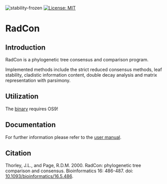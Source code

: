 ![stability-frozen](https://img.shields.io/badge/stability-locked-blue.svg)
[![License: MIT](https://img.shields.io/badge/License-MIT-blue.svg)](https://opensource.org/licenses/MIT)

RadCon
=========

Introduction
-------------

RadCon is a phylogenetic tree consensus and comparison program.

Implemented methods include the strict reduced consensus methods, leaf stability, cladistic information content, double decay analysis and matrix representation with parsimony.

Utilization
-----------

The [binary](https://github.com/poissonconsulting/RadCon/releases) requires OS9!

Documentation
------------

For further information please refer to the [user manual](http://www.poissonconsulting.ca/radcon).

Citation
--------

Thorley, J.L., and Page, R.D.M. 2000. RadCon: phylogenetic tree comparison and consensus. Bioinformatics 16: 486-487. doi: [10.1093/bioinformatics/16.5.486](http://bioinformatics.oxfordjournals.org/cgi/doi/10.1093/bioinformatics/16.5.486).
